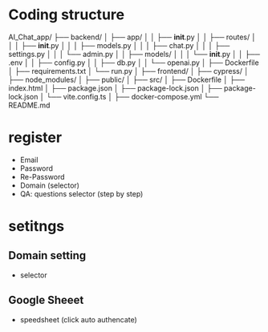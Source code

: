 # Coding structure
AI_Chat_app/
├── backend/
│   ├── app/
│   │   ├── __init__.py
│   │   ├── routes/
│   │   │   ├── __init__.py
│   │   │   ├── models.py
│   │   │   ├── chat.py
│   │   │   ├── settings.py
│   │   │   └── admin.py
│   │   ├── models/
│   │   │   └── __init__.py
│   │   ├── .env
│   │   ├── config.py
│   │   ├── db.py
│   │   └── openai.py
│   ├── Dockerfile
│   ├── requirements.txt
│   └── run.py
│
├── frontend/
│   ├── cypress/
│   ├── node_modules/
│   ├── public/
│   ├── src/
│   ├── Dockerfile
│   ├── index.html
│   ├── package.json
│   ├── package-lock.json
│   ├── package-lock.json
│   └── vite.config.ts
│
├── docker-compose.yml
└── README.md


# register
- Email
- Password
- Re-Password
- Domain (selector)
- QA: questions selector (step by step)

# setitngs
## Domain setting
- selector
## Google Sheeet
- speedsheet (click auto authencate)
